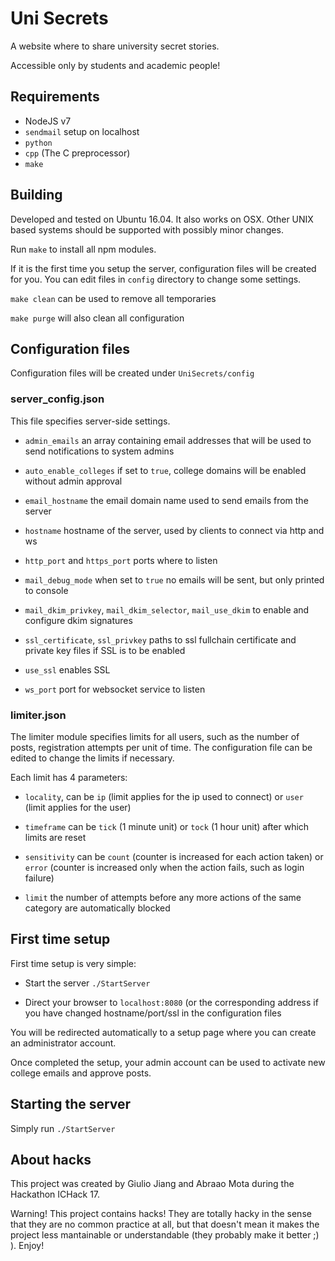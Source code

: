 # Uni Secrets

A website where to share university secret stories.

Accessible only by students and academic people!

## Requirements

* NodeJS v7
* `sendmail` setup on localhost
* `python`
* `cpp` (The C preprocessor)
* `make`

## Building

Developed and tested on Ubuntu 16.04. It also works on OSX.
Other UNIX based systems should be supported with possibly minor changes.

Run `make` to install all npm modules.

If it is the first time you setup the server, configuration files will be created for you. You can edit files in `config` directory to change some settings.

`make clean` can be used to remove all temporaries

`make purge` will also clean all configuration

## Configuration files

Configuration files will be created under `UniSecrets/config`

### server_config.json

This file specifies server-side settings.

* `admin_emails` an array containing email addresses that will be used to send notifications to system admins

* `auto_enable_colleges` if set to `true`, college domains will be enabled without admin approval

* `email_hostname` the email domain name used to send emails from the server

* `hostname` hostname of the server, used by clients to connect via http and ws

* `http_port` and `https_port` ports where to listen

* `mail_debug_mode` when set to `true` no emails will be sent, but only printed to console

* `mail_dkim_privkey`, `mail_dkim_selector`, `mail_use_dkim` to enable and configure dkim signatures

* `ssl_certificate`, `ssl_privkey` paths to ssl fullchain certificate and private key files if SSL is to be enabled

* `use_ssl` enables SSL

* `ws_port` port for websocket service to listen

### limiter.json

The limiter module specifies limits for all users, such as the number of posts, registration attempts per unit of time. The configuration file can be edited to change the limits if necessary.

Each limit has 4 parameters:

* `locality`, can be `ip` (limit applies for the ip used to connect) or `user` (limit applies for the user)

* `timeframe` can be `tick` (1 minute unit) or `tock` (1 hour unit) after which limits are reset

* `sensitivity` can be `count` (counter is increased for each action taken) or `error` (counter is increased only when the action fails, such as login failure)

* `limit` the number of attempts before any more actions of the same category are automatically blocked

## First time setup

First time setup is very simple:

* Start the server `./StartServer`

* Direct your browser to `localhost:8080` (or the corresponding address if you have changed hostname/port/ssl in the configuration files

You will be redirected automatically to a setup page where you can create an administrator account.

Once completed the setup, your admin account can be used to activate new college emails and approve posts.

## Starting the server

Simply run `./StartServer`

## About hacks

This project was created by Giulio Jiang and Abraao Mota during the Hackathon ICHack 17.

Warning! This project contains hacks! They are totally hacky in the sense that they are no common practice at all, but that doesn't mean it makes the project less mantainable or understandable (they probably make it better ;) ). Enjoy!
